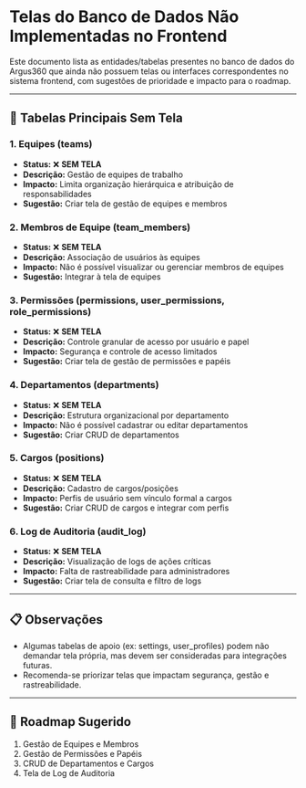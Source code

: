 # Telas do Banco de Dados Não Implementadas no Frontend

Este documento lista as entidades/tabelas presentes no banco de dados do Argus360 que ainda não possuem telas ou interfaces correspondentes no sistema frontend, com sugestões de prioridade e impacto para o roadmap.

---

## 🏢 Tabelas Principais Sem Tela

### 1. Equipes (teams)
- **Status:** ❌ **SEM TELA**
- **Descrição:** Gestão de equipes de trabalho
- **Impacto:** Limita organização hierárquica e atribuição de responsabilidades
- **Sugestão:** Criar tela de gestão de equipes e membros

### 2. Membros de Equipe (team_members)
- **Status:** ❌ **SEM TELA**
- **Descrição:** Associação de usuários às equipes
- **Impacto:** Não é possível visualizar ou gerenciar membros de equipes
- **Sugestão:** Integrar à tela de equipes

### 3. Permissões (permissions, user_permissions, role_permissions)
- **Status:** ❌ **SEM TELA**
- **Descrição:** Controle granular de acesso por usuário e papel
- **Impacto:** Segurança e controle de acesso limitados
- **Sugestão:** Criar tela de gestão de permissões e papéis

### 4. Departamentos (departments)
- **Status:** ❌ **SEM TELA**
- **Descrição:** Estrutura organizacional por departamento
- **Impacto:** Não é possível cadastrar ou editar departamentos
- **Sugestão:** Criar CRUD de departamentos

### 5. Cargos (positions)
- **Status:** ❌ **SEM TELA**
- **Descrição:** Cadastro de cargos/posições
- **Impacto:** Perfis de usuário sem vínculo formal a cargos
- **Sugestão:** Criar CRUD de cargos e integrar com perfis

### 6. Log de Auditoria (audit_log)
- **Status:** ❌ **SEM TELA**
- **Descrição:** Visualização de logs de ações críticas
- **Impacto:** Falta de rastreabilidade para administradores
- **Sugestão:** Criar tela de consulta e filtro de logs

---

## 📋 Observações
- Algumas tabelas de apoio (ex: settings, user_profiles) podem não demandar tela própria, mas devem ser consideradas para integrações futuras.
- Recomenda-se priorizar telas que impactam segurança, gestão e rastreabilidade.

---

## 📅 Roadmap Sugerido
1. Gestão de Equipes e Membros
2. Gestão de Permissões e Papéis
3. CRUD de Departamentos e Cargos
4. Tela de Log de Auditoria